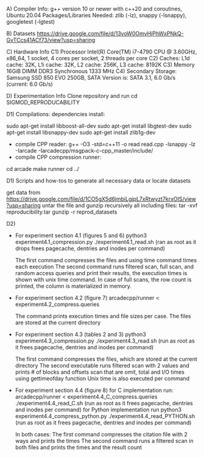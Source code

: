 A) 
Compiler Info: g++ version 10 or newer with c++20 and coroutines, Ubuntu 20.04
Packages/Libraries Needed: zlib (-lz), snappy (-lsnappy), googletest (-lgtest)

B) Datasets
https://drive.google.com/file/d/13voW0OmvHjPhWxPNkQ-GvTCcs41ACf73/view?usp=sharing

C) Hardware Info
C1) Processor Intel(R) Core(TM) i7-4790 CPU @ 3.60GHz, x86_64, 1 socket, 4 cores per socket, 2 threads per core
C2) Caches: L1d cache: 32K, L1i cache: 32K, L2 cache: 256K, L3 cache: 8192K
C3) Memory 16GiB DIMM DDR3 Synchronous 1333 MHz
C4) Secondary Storage: Samsung SSD 850 EVO 250GB, SATA Version is:  SATA 3.1, 6.0 Gb/s (current: 6.0 Gb/s)

D) Experimentation Info
Clone repository and run
cd SIGMOD_REPRODUCABILITY

D1) Compilations:
dependencies install:

sudo apt-get install libboost-all-dev 
sudo apt-get install libgtest-dev
sudo apt-get install libsnappy-dev
sudo apt-get install zlib1g-dev

- compile CPP reader: g++ -O3 -std=c++11 -o read read.cpp -lsnappy -lz -Iarcade -Iarcadecpp/msgpack-c-cpp_master/include/
- compile CPP compression runner:

cd arcade
make runner
cd ../

D1) Scripts and how-tos to generate all necessary data or locate datasets

get data from https://drive.google.com/file/d/1CO5gX5d6jmbiLgjpL7xRtwyzt7krxOIS/view?usp=sharing
untar the file and gunzip recursively all including files:
tar -xvf reproducibility.tar
gunzip -r reprod_datasets


D2) 

- For experiment section 4.1 (figures 5 and 6)
	python3 experiment4.1_compression.py
	./experiment4.1_read.sh   (ran as root as it drops frees pagecache, dentries and inodes per command)

	The first command compresses the files and using time command times each execution
	The second command runs filtered scan, full scan, and random access queries and print their results,
	the execution times is shown with  unix time command. 
	In case of full scans, the row count is printed, the column is materialized in memory.
	
- For experiment section 4.2 (figure 7)
     arcadecpp/runner < experiment4.2_compress.queries
     
     The command prints execution times and file sizes per case. The files are stored at the current directory


- For experiment section 4.3 (tables 2 and 3)
	python3 experiment4.3_compression.py
	./experiment4.3_read.sh   (run as root as it frees pagecache, dentries and inodes per command)

	The first command compresses the files, which are stored at the current directory
	The second executable runs filtered scan with 2 values and prints # of blocks and offsets scan that are omit, total and I/O times using gettimeofday function 
	Unix time is also executed per command
	

- For experiment section 4.4 (figure 8)
    for C implementation run:
        arcadecpp/runner < experiment4.4_C_compress.queries
         ./experiment4.4_read_C.sh  (run as root as it frees pagecache, dentries and inodes per command)
    for Python implementation run
        python3 experiment4.4_compress_python.py
        ./experiment4.4_read_PYTHON.sh (run as root as it frees pagecache, dentries and inodes per command)
        
    In both cases:
        The first command compresses the citation file with 2 ways and prints the times
        The second command runs a filtered scan in both files and prints the times and the result count
